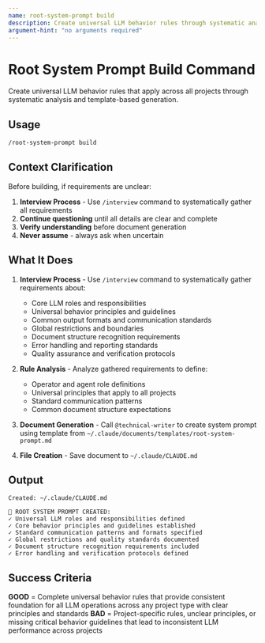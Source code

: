 ```yaml
---
name: root-system-prompt build
description: Create universal LLM behavior rules through systematic analysis and template-based generation
argument-hint: "no arguments required"
---
```


# Root System Prompt Build Command

Create universal LLM behavior rules that apply across all projects through systematic analysis and template-based generation.

## Usage

```bash
/root-system-prompt build
```

## Context Clarification

Before building, if requirements are unclear:

1. **Interview Process** - Use `/interview` command to systematically gather all requirements
2. **Continue questioning** until all details are clear and complete
3. **Verify understanding** before document generation
4. **Never assume** - always ask when uncertain

## What It Does

1. **Interview Process** - Use `/interview` command to systematically gather requirements about:
   - Core LLM roles and responsibilities
   - Universal behavior principles and guidelines
   - Common output formats and communication standards
   - Global restrictions and boundaries
   - Document structure recognition requirements
   - Error handling and reporting standards
   - Quality assurance and verification protocols

2. **Rule Analysis** - Analyze gathered requirements to define:
   - Operator and agent role definitions
   - Universal principles that apply to all projects
   - Standard communication patterns
   - Common document structure expectations

3. **Document Generation** - Call `@technical-writer` to create system prompt using template from `~/.claude/documents/templates/root-system-prompt.md`

4. **File Creation** - Save document to `~/.claude/CLAUDE.md`

## Output

```
Created: ~/.claude/CLAUDE.md

🧠 ROOT SYSTEM PROMPT CREATED:
✓ Universal LLM roles and responsibilities defined
✓ Core behavior principles and guidelines established
✓ Standard communication patterns and formats specified
✓ Global restrictions and quality standards documented
✓ Document structure recognition requirements included
✓ Error handling and verification protocols defined
```

## Success Criteria

**GOOD** = Complete universal behavior rules that provide consistent foundation for all LLM operations across any project type with clear principles and standards
**BAD** = Project-specific rules, unclear principles, or missing critical behavior guidelines that lead to inconsistent LLM performance across projects
